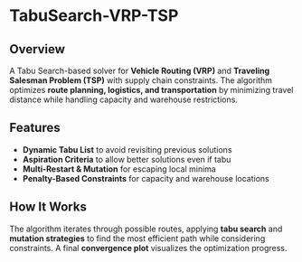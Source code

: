 # TabuSearch-VRP-TSP

## Overview  
A Tabu Search-based solver for **Vehicle Routing (VRP)** and **Traveling Salesman Problem (TSP)** with supply chain constraints. The algorithm optimizes **route planning, logistics, and transportation** by minimizing travel distance while handling capacity and warehouse restrictions.

## Features  
- **Dynamic Tabu List** to avoid revisiting previous solutions  
- **Aspiration Criteria** to allow better solutions even if tabu  
- **Multi-Restart & Mutation** for escaping local minima  
- **Penalty-Based Constraints** for capacity and warehouse locations  

## How It Works  
The algorithm iterates through possible routes, applying **tabu search** and **mutation strategies** to find the most efficient path while considering constraints. A final **convergence plot** visualizes the optimization progress.
